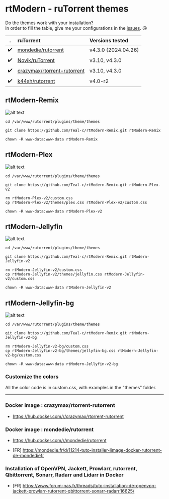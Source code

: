 # rtModern - ruTorrent themes

Do the themes work with your installation?  
In order to fill the table, give me your configurations in the [issues](https://github.com/Teal-c/rtModern-Remix/issues). 😘


 | . | ruTorrent | Versions tested |
 | :---: | :--- | :--- |
 | :heavy_check_mark: | [mondedie/rutorrent](https://github.com/mondediefr/docker-rutorrent)  | v4.3.0 (2024.04.26) |
 | :heavy_check_mark: | [Novik/ruTorrent](https://github.com/Novik/ruTorrent) | v3.10, v4.3.0 |
 | :heavy_check_mark: | [crazymax/rtorrent-rutorrent](https://github.com/crazy-max/docker-rtorrent-rutorrent) | v3.10, v4.3.0 |
 | :heavy_check_mark: | [k44sh/rutorrent](https://github.com/k44sh/rutorrent) | v4.0-r2 |


## rtModern-Remix

![alt text](https://raw.githubusercontent.com/Teal-c/rtModern-Remix/main/captures/capture-remix.png "demo")

```
cd /var/www/rutorrent/plugins/theme/themes
```

```
git clone https://github.com/Teal-c/rtModern-Remix.git rtModern-Remix
```

```
chown -R www-data:www-data rtModern-Remix
```

## rtModern-Plex

![alt text](https://github.com/Teal-c/rtModern-Remix/blob/main/captures/capure-plex.png "demo")

```
cd /var/www/rutorrent/plugins/theme/themes
```

```
git clone https://github.com/Teal-c/rtModern-Remix.git rtModern-Plex-v2
```
```
rm rtModern-Plex-v2/custom.css
cp rtModern-Plex-v2/themes/plex.css rtModern-Plex-v2/custom.css
```

```
chown -R www-data:www-data rtModern-Plex-v2
```

## rtModern-Jellyfin

![alt text](https://github.com/Teal-c/rtModern-Remix/blob/main/captures/capture-jellyfin.png "demo")

```
cd /var/www/rutorrent/plugins/theme/themes
```

```
git clone https://github.com/Teal-c/rtModern-Remix.git rtModern-Jellyfin-v2
```
```
rm rtModern-Jellyfin-v2/custom.css
cp rtModern-Jellyfin-v2/themes/jellyfin.css rtModern-Jellyfin-v2/custom.css
```

```
chown -R www-data:www-data rtModern-Jellyfin-v2
```

## rtModern-Jellyfin-bg

![alt text](https://github.com/Teal-c/rtModern-Remix/blob/main/captures/capture-jellyfin-bg.jpg "demo")

```
cd /var/www/rutorrent/plugins/theme/themes
```

```
git clone https://github.com/Teal-c/rtModern-Remix.git rtModern-Jellyfin-v2-bg
```
```
rm rtModern-Jellyfin-v2-bg/custom.css
cp rtModern-Jellyfin-v2-bg/themes/jellyfin-bg.css rtModern-Jellyfin-v2-bg/custom.css
```

```
chown -R www-data:www-data rtModern-Jellyfin-v2-bg
```

### Customize the colors

All the color code is in custom.css, with examples in the "themes" folder.


---

### Docker image : crazymax/rtorrent-rutorrent

- https://hub.docker.com/r/crazymax/rtorrent-rutorrent

### Docker image : mondedie/rutorrent

- https://hub.docker.com/r/mondedie/rutorrent

- [FR] https://mondedie.fr/d/11214-tuto-installer-limage-docker-rutorrent-de-mondediefr



### Installation of OpenVPN, Jackett, Prowlarr, rutorrent, Qbittorrent, Sonarr, Radarr and Lidarr in Docker​

- [FR] https://www.forum-nas.fr/threads/tuto-installation-de-openvpn-jackett-prowlarr-rutorrent-qbittorrent-sonarr-radarr.16625/
